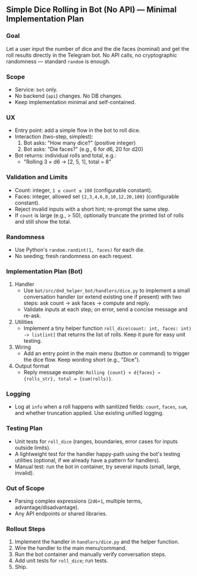 ## Simple Dice Rolling in Bot (No API) — Minimal Implementation Plan

### Goal
Let a user input the number of dice and the die faces (nominal) and get the roll results directly in the Telegram bot. No API calls, no cryptographic randomness — standard `random` is enough.

### Scope
- Service: `bot` only.
- No backend (`api`) changes. No DB changes.
- Keep implementation minimal and self-contained.

### UX
- Entry point: add a simple flow in the bot to roll dice.
- Interaction (two-step, simplest):
  1) Bot asks: "How many dice?" (positive integer)
  2) Bot asks: "Die faces?" (e.g., 6 for d6, 20 for d20)
- Bot returns: individual rolls and total, e.g.:
  - "Rolling 3 × d6 → [2, 5, 1], total = 8"

### Validation and Limits
- Count: integer, `1 ≤ count ≤ 100` (configurable constant).
- Faces: integer, allowed set `{2,3,4,6,8,10,12,20,100}` (configurable constant).
- Reject invalid inputs with a short hint; re-prompt the same step.
- If `count` is large (e.g., > 50), optionally truncate the printed list of rolls and still show the total.

### Randomness
- Use Python's `random.randint(1, faces)` for each die.
- No seeding; fresh randomness on each request.

### Implementation Plan (Bot)
1. Handler
   - Use `bot/src/dnd_helper_bot/handlers/dice.py` to implement a small conversation handler (or extend existing one if present) with two steps: ask count → ask faces → compute and reply.
   - Validate inputs at each step; on error, send a concise message and re-ask.
2. Utilities
   - Implement a tiny helper function `roll_dice(count: int, faces: int) -> list[int]` that returns the list of rolls. Keep it pure for easy unit testing.
3. Wiring
   - Add an entry point in the main menu (button or command) to trigger the dice flow. Keep wording short (e.g., "Dice").
4. Output format
   - Reply message example: `Rolling {count} × d{faces} → {rolls_str}, total = {sum(rolls)}`.

### Logging
- Log at `info` when a roll happens with sanitized fields: `count`, `faces`, `sum`, and whether truncation applied. Use existing unified logging.

### Testing Plan
- Unit tests for `roll_dice` (ranges, boundaries, error cases for inputs outside limits).
- A lightweight test for the handler happy-path using the bot's testing utilities (optional, if we already have a pattern for handlers).
- Manual test: run the bot in container, try several inputs (small, large, invalid).

### Out of Scope
- Parsing complex expressions (`2d6+1`, multiple terms, advantage/disadvantage).
- Any API endpoints or shared libraries.

### Rollout Steps
1. Implement the handler in `handlers/dice.py` and the helper function.
2. Wire the handler to the main menu/command.
3. Run the bot container and manually verify conversation steps.
4. Add unit tests for `roll_dice`; run tests.
5. Ship.


